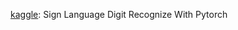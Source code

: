 [kaggle](https://www.kaggle.com/qianchao/sign-language-with-pytorch/code): Sign Language Digit Recognize With Pytorch
